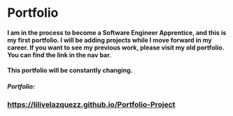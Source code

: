 # Portfolio

#### I am in the process to become a Software Engineer Apprentice, and this is my first portfolio. I will be adding projects while I move forward in my career. If you want to see my previous work, please visit my old portfolio. You can find the link in the nav bar.

**This portfolio will be constantly changing.**

#### _Portfolio:_
### https://lilivelazquezz.github.io/Portfolio-Project